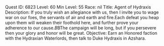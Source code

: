 Quest ID: 6823
Level: 60
Min Level: 55
Race: nil
Title: Agent of Hydraxis
Description: If you truly wish an allegiance with us, then I invite you to wage war on our foes, the servants of air and earth and fire.Each defeat you heap upon them will weaken their foothold here, and further prove your adherence to our cause.$B$BThe campaign will be long, but if you persevere then your glory and honor will be great.
Objective: Earn an Honored faction with the Hydraxian Waterlords, then talk to Duke Hydraxis in Azshara.
